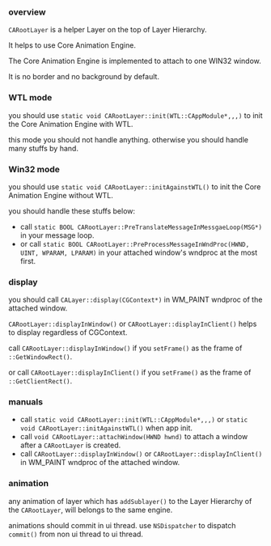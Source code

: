 ### overview
`CARootLayer` is a helper Layer on the top of Layer Hierarchy. 

It helps to use Core Animation Engine.

The Core Animation Engine is implemented to attach to one WIN32 window.

It is no border and no background by default.

### WTL mode
you should use `static void CARootLayer::init(WTL::CAppModule*,,,)` to init the Core Animation Engine with WTL.

this mode you should not handle anything. otherwise you should handle many stuffs by hand.

### Win32 mode
you should use `static void CARootLayer::initAgainstWTL()` to init the Core Animation Engine without WTL.

you should handle these stuffs below:
* call `static BOOL CARootLayer::PreTranslateMessageInMessgaeLoop(MSG*)` in your message loop.
* or call `static BOOL CARootLayer::PreProcessMessageInWndProc(HWND, UINT, WPARAM, LPARAM)` in your attached window's wndproc at the most first.

### display
you should call `CALayer::display(CGContext*)` in WM_PAINT wndproc of the attached window. 

`CARootLayer::displayInWindow()` or `CARootLayer::displayInClient()` helps to display regardless of CGContext.

call `CARootLayer::displayInWindow()` if you `setFrame()` as the frame of `::GetWindowRect()`.

or call `CARootLayer::displayInClient()` if you `setFrame()` as the frame of `::GetClientRect()`.

### manuals
* call `static void CARootLayer::init(WTL::CAppModule*,,,)` or `static void CARootLayer::initAgainstWTL()` when app init.
* call `void CARootLayer::attachWindow(HWND hwnd)` to attach a window after a `CARootLayer` is created.
* call `CARootLayer::displayInWindow()` or `CARootLayer::displayInClient()` in WM_PAINT wndproc of the attached window.

### animation
any animation of layer which has `addSublayer()` to the Layer Hierarchy of the `CARootLayer`, will belongs to the same engine.

animations should commit in ui thread. use `NSDispatcher` to dispatch `commit()` from non ui thread to ui thread.



































